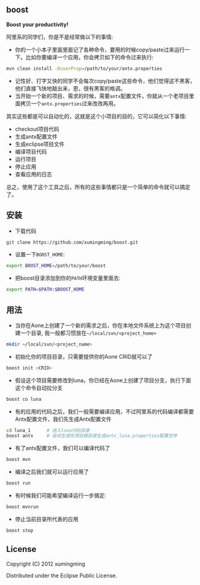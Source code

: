 ## boost

**Boost your productivity!**

阿里系的同学们，你是不是经常做以下的事情:

* 你的一个小本子里面里面记了各种命令，要用的时候copy/paste过来运行一下。比如你要编译一个应用，你会拷贝如下的命令过来执行:

``` bash
mvn clean install -DuserProp=/path/to/your/antx.properties
```

* 记性好、打字又快的同学不会每次copy/paste这些命令，他们觉得这不黑客，他们直接飞快地敲出来，恩，很有黑客的格调。
* 当开始一个新的项目、需求的时候，需要`antx`配置文件，你就从一个老项目里面拷贝一个`antx.properties`过来改改再用。

其实这些都是可以自动化的，这就是这个小项目的目的，它可以简化以下事情:
* checkout项目代码
* 生成antx配置文件
* 生成eclipse项目文件
* 编译项目代码
* 运行项目
* 停止应用
* 查看应用的日志

总之，使用了这个工具之后，所有的这些事情都只是一个简单的命令就可以搞定了。


## 安装

* 下载代码

``` bash
git clone https://github.com/xumingming/boost.git
```

* 设置一下`BOOST_HOME`:

``` bash
export BOOST_HOME=/path/to/your/boost
```

* 把boost目录添加到你的`PATH`环境变量里面去:

``` bash
export PATH=$PATH:$BOOST_HOME
```

## 用法

* 当你在Aone上创建了一个新的需求之后，你在本地文件系统上为这个项目创建一个目录, 我一般都习惯放在`~/local/svn/<project_home>`

``` bash
mkdir ~/local/svn/<project_name>
```

* 初始化你的项目目录，只需要提供你的Aone CRID就可以了

``` bash
boost init <CRID>
```

* 假设这个项目需要修改到luna，你已经在Aone上创建了项目分支，执行下面这个命令自动拉分支

``` bash
boost co luna
```

* 有的应用的代码之后，我们一般需要编译应用，不过阿里系的代码编译都需要Antx配置文件，我们先生成Antx配置文件

``` bash
cd luna_1      # 进入luna代码目录
boost antx     # 自动生成在项目根目录生成antx_luna.properties配置文件
```

* 有了antx配置文件，我们可以编译代码了

``` bash
boost mvn
```

* 编译之后我们就可以运行应用了

``` bash
boost run
```

* 有时候我们可能希望编译运行一步搞定:

``` bash
boost mvnrun
```

* 停止当前目录所代表的应用

``` bash
boost stop
```

## License

Copyright (C) 2012 xumingming

Distributed under the Eclipse Public License.
